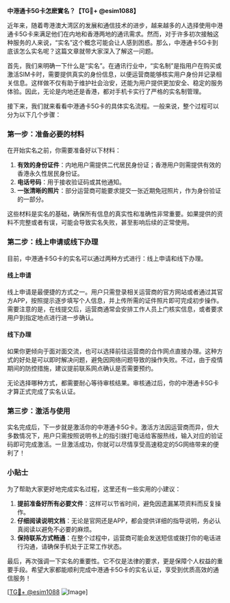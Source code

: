 **中港通卡5G卡怎麽實名？【TG💪+ @esim1088】**

近年来，随着粤港澳大湾区的发展和通信技术的进步，越来越多的人选择使用中港通卡5G卡来满足他们在内地和香港两地的通讯需求。然而，对于许多初次接触这种服务的人来说，“实名”这个概念可能会让人感到困惑。那么，中港通卡5G卡到底该怎么实名呢？这篇文章就带大家深入了解这一问题。

首先，我们来明确一下什么是“实名”。在通讯行业中，“实名制”是指用户在购买或激活SIM卡时，需要提供真实的身份信息，以便运营商能够核实用户身份并记录相关信息。这样做不仅有助于维护社会治安，还能为用户提供更加安全、稳定的服务体验。因此，无论是内地还是香港，都对手机卡实行了严格的实名制管理。

接下来，我们就来看看中港通卡5G卡的具体实名流程。一般来说，整个过程可以分为以下几个步骤：

### 第一步：准备必要的材料

在开始实名之前，你需要准备好以下材料：

1. **有效的身份证件**：内地用户需提供二代居民身份证；香港用户则需提供有效的香港永久性居民身份证。
2. **电话号码**：用于接收验证码或其他通知。
3. **一张清晰的照片**：部分运营商可能要求提交一张近期免冠照片，作为身份验证的一部分。

这些材料是实名的基础，确保所有信息的真实性和准确性非常重要。如果提供的资料不完整或者有误，可能会导致实名失败，甚至影响后续的正常使用。

### 第二步：线上申请或线下办理

目前，中港通卡5G卡的实名可以通过两种方式进行：线上申请和线下办理。

#### 线上申请

线上申请是最便捷的方式之一。用户只需登录相关运营商的官方网站或者通过其官方APP，按照提示逐步填写个人信息，并上传所需的证件照片即可完成初步操作。需要注意的是，在线提交后，运营商通常会安排工作人员上门核实信息，或者要求用户到指定地点进行进一步确认。

#### 线下办理

如果你更倾向于面对面交流，也可以选择前往运营商的合作网点直接办理。这种方式的好处是可以即时解决问题，避免因网络问题导致的操作失败。不过，由于疫情期间的防控措施，建议提前联系网点确认是否需要预约。

无论选择哪种方式，都需要耐心等待审核结果。审核通过后，你的中港通卡5G卡才算正式完成了实名认证。

### 第三步：激活与使用

实名完成后，下一步就是激活你的中港通卡5G卡。激活方法因运营商而异，但大多数情况下，用户只需按照说明书上的指引拨打电话给客服热线，输入对应的验证码即可完成激活。一旦激活成功，你就可以尽情享受高速稳定的5G网络带来的便利了！

### 小贴士

为了帮助大家更好地完成实名过程，这里还有一些实用的小建议：

1. **提前准备好所有必要文件**：这样可以节省时间，避免因遗漏某项资料而反复操作。
2. **仔细阅读说明文档**：无论是官网还是APP，都会提供详细的指导说明，务必认真阅读以避免不必要的麻烦。
3. **保持联系方式畅通**：在整个过程中，运营商可能会发送短信或拨打你的电话进行沟通，请确保手机处于正常工作状态。

最后，再次强调一下实名的重要性。它不仅是法律的要求，更是保障个人权益的重要手段。希望大家都能顺利完成中港通卡5G卡的实名认证，享受到优质高效的通信服务！

[[TG💪+ @esim1088](https://t.me/s/esim1088) ![Image](https://i.postimg.cc/4NQfJmqS/Snipaste-2025-05-13-00-14-12.png)]